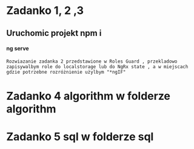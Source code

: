 # Zadanko 1, 2 ,3
## Uruchomic projekt npm i 
#### ng serve
 `Rozwiazanie zadanka 2 przedstawione w Roles Guard , przekladowo zapisywalbym role do localstorage lub do NgRx state , a w miejscach gdzie potrzebne rozróżnienie użylbym "*ngIF"`
# Zadanko 4 algorithm w folderze algorithm

# Zadanko 5 sql w folderze sql
